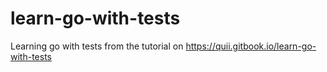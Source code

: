 # learn-go-with-tests

Learning go with tests from the tutorial on https://quii.gitbook.io/learn-go-with-tests

